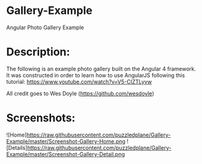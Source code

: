 # Gallery-Example
Angular Photo Gallery Example

# Description:
The following is an example photo gallery built on the Angular 4 framework. It was constructed in order to learn how to use 
AngularJS following this tutorial: https://www.youtube.com/watch?v=V5-CIZTLyvw


All credit goes to Wes Doyle (https://github.com/wesdoyle)

# Screenshots:
![Home]https://raw.githubusercontent.com/puzzledplane/Gallery-Example/master/Screenshot-Gallery-Home.png
![Details]https://raw.githubusercontent.com/puzzledplane/Gallery-Example/master/Screenshot-Gallery-Detail.png
